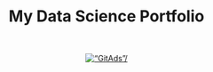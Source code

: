 <h1 align="center"> My Data Science Portfolio </h1> <br>

<p align="center">
  <a href=“https://tracking.gitads.io/?repo=MyDataSciencePortfolio”><img src="https://images.gitads.io/MyDataSciencePortfolio" alt=“GitAds”/></a>
</p>
